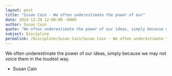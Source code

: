 ```yaml
---
layout: post
title: "Susan Cain - We often underestimate the power of our"
date: 2024-12-28 12:00:00 -0000
author: Susan Cain
quote: "We often underestimate the power of our ideas, simply because we may not voice them in the loudest way."
subject: Discipline
permalink: /Discipline/Susan Cain/Susan Cain - We often underestimate the power of our
---
```


We often underestimate the power of our ideas, simply because we may not voice them in the loudest way.

- Susan Cain
